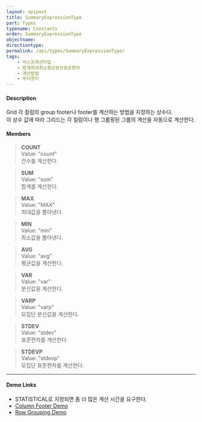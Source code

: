 ```yaml
---
layout: apipost
title: SummaryExpressionType
part: Types
typename: Constants
order: SummaryExpressionType
objectname: 
directiontype: 
permalink: /api/types/SummaryExpressionType/
tags:
    - 익스프레션타입
    - 합계최대최소평균분산표준편차
    - 계산방법
    - 푸터풋터
---
```



#### Description

 Grid 각 컬럼의 group footer나 footer를 계산하는 방법을 지정하는 상수다.  
이 상수 값에 따라 그리드는 각 컬럼이나 행 그룹핑된 그룹의 계산을 자동으로 계산한다.

#### Members

> **COUNT**  
> Value: "count"  
> 건수를 계산한다.  

> **SUM**  
> Value: "sum"  
> 합계를 계산한다.  
 
> **MAX**  
> Value: "MAX"  
> 최대값을 뽑아낸다.  

> **MIN**  
> Value: "min"  
> 최소값을 뽑아낸다.  

> **AVG**  
> Value: "avg"  
> 평균값을 계산한다.  

> **VAR**  
> Value: "var"  
> 분산값을 계산한다.  

> **VARP**  
> Value: "varp"  
> 모집단 분산값을 계산한다.  

> **STDEV**  
> Value: "stdev"  
> 표준편차를 계산한다.  

> **STDEVP**  
> Value: "stdevp"  
> 모집단 표준편차를 계산한다.  

---

#### Demo Links

* STATISTICAL로 지정되면 좀 더 많은 계산 시간을 요구한다.  
* [Column Footer Demo](http://demo.realgrid.com/HeaderAndFooter/ColumnFooter/)  
* [Row Grouping Demo](http://demo.realgrid.com/RowGroup/RowGrouping/)  
